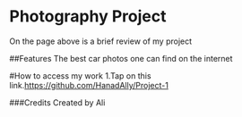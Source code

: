 # Photography Project

On the page above is a brief review of my project

##Features
The best car photos one can find on the internet

#How to access my work
1.Tap on this link.https://github.com/HanadAlly/Project-1

###Credits
Created by Ali

